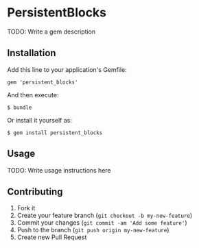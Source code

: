 # PersistentBlocks

TODO: Write a gem description

## Installation

Add this line to your application's Gemfile:

    gem 'persistent_blocks'

And then execute:

    $ bundle

Or install it yourself as:

    $ gem install persistent_blocks

## Usage

TODO: Write usage instructions here

## Contributing

1. Fork it
2. Create your feature branch (`git checkout -b my-new-feature`)
3. Commit your changes (`git commit -am 'Add some feature'`)
4. Push to the branch (`git push origin my-new-feature`)
5. Create new Pull Request

